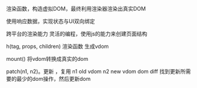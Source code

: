 渲染函数，构造虚拟DOM，最终利用渲染器渲染出真实DOM

使用响应数据，实现状态与UI双向绑定

跨平台的渲染能力
灵活的编程，使用js的能力来创建页面结构

h(tag, props, children) 渲染函数
生成vdom

mount()
将vdom转换成真实的dom

patch(n1, n2)。更新 ，复用
n1 old vdom
n2 new vdom
dom diff 找到更新所需要的最少的dom操作，然后更新dom